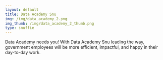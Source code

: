 ```yaml
---
layout: default
title: Data Academy Snu
img: /img/data_academy_2.png
img_thumb: /img/data_academy_2_thumb.png
type: snuffie
---
```


Data Academy needs you! With Data Academy Snu leading the way, government employees will be more efficient, impactful, and happy in their day-to-day work.